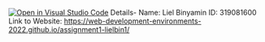 [![Open in Visual Studio Code](https://classroom.github.com/assets/open-in-vscode-c66648af7eb3fe8bc4f294546bfd86ef473780cde1dea487d3c4ff354943c9ae.svg)](https://classroom.github.com/online_ide?assignment_repo_id=7588714&assignment_repo_type=AssignmentRepo)
Details-
Name: Liel Binyamin
ID: 319081600 
Link to Website: https://web-development-environments-2022.github.io/assignment1-lielbin1/
